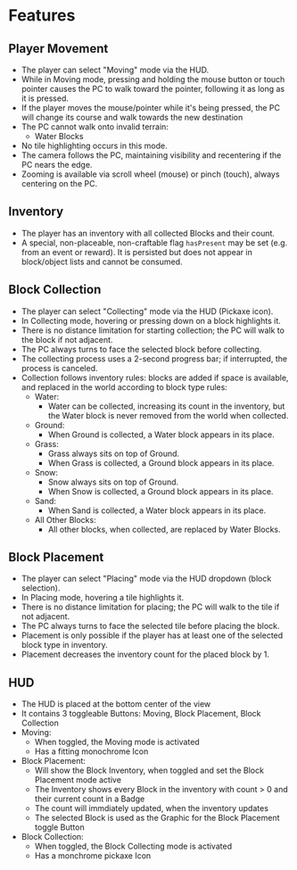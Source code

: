 # Features

## Player Movement

- The player can select "Moving" mode via the HUD.
- While in Moving mode, pressing and holding the mouse button or touch pointer causes the PC to walk toward the pointer, following it as long as it is pressed.
- If the player moves the mouse/pointer while it's being pressed, the PC will change its course and walk towards the new destination
- The PC cannot walk onto invalid terrain:
  - Water Blocks
- No tile highlighting occurs in this mode.
- The camera follows the PC, maintaining visibility and recentering if the PC nears the edge.
- Zooming is available via scroll wheel (mouse) or pinch (touch), always centering on the PC.

## Inventory

- The player has an inventory with all collected Blocks and their count.
- A special, non-placeable, non-craftable flag `hasPresent` may be set (e.g. from an event or reward). It is persisted but does not appear in block/object lists and cannot be consumed.

## Block Collection

- The player can select "Collecting" mode via the HUD (Pickaxe icon).
- In Collecting mode, hovering or pressing down on a block highlights it.
- There is no distance limitation for starting collection; the PC will walk to the block if not adjacent.
- The PC always turns to face the selected block before collecting.
- The collecting process uses a 2-second progress bar; if interrupted, the process is canceled.
- Collection follows inventory rules: blocks are added if space is available, and replaced in the world according to block type rules:
  - Water:
    - Water can be collected, increasing its count in the inventory, but the Water block is never removed from the world when collected.
  - Ground:
    - When Ground is collected, a Water block appears in its place.
  - Grass:
    - Grass always sits on top of Ground.
    - When Grass is collected, a Ground block appears in its place.
  - Snow:
    - Snow always sits on top of Ground.
    - When Snow is collected, a Ground block appears in its place.
  - Sand:
    - When Sand is collected, a Water block appears in its place.
  - All Other Blocks:
    - All other blocks, when collected, are replaced by Water Blocks.

## Block Placement

- The player can select "Placing" mode via the HUD dropdown (block selection).
- In Placing mode, hovering a tile highlights it.
- There is no distance limitation for placing; the PC will walk to the tile if not adjacent.
- The PC always turns to face the selected tile before placing the block.
- Placement is only possible if the player has at least one of the selected block type in inventory.
- Placement decreases the inventory count for the placed block by 1.

## HUD

- The HUD is placed at the bottom center of the view
- It contains 3 toggleable Buttons: Moving, Block Placement, Block Collection
- Moving:
  - When toggled, the Moving mode is activated
  - Has a fitting monochrome Icon
- Block Placement:
  - Will show the Block Inventory, when toggled and set the Block Placement mode active
  - The Inventory shows every Block in the inventory with count > 0 and their current count in a Badge
  - The count will immdiately updated, when the inventory updates
  - The selected Block is used as the Graphic for the Block Placement toggle Button
- Block Collection:
  - When toggled, the Block Collecting mode is activated
  - Has a monchrome pickaxe Icon